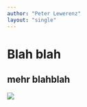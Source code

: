 ```yaml
---
author: "Peter Lewerenz"
layout: "single"
---
```



# Blah blah

## mehr blahblah

![](https://github.com/peterleavescih/peterleavescih.github.io/raw/main/75446841.jpeg)
